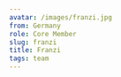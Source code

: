 ```yaml
---
avatar: /images/franzi.jpg
from: Germany
role: Core Member
slug: franzi
title: Franzi
tags: team
---
```


